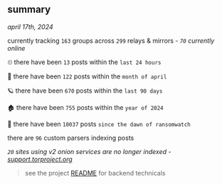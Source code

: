 
## summary
_april 17th, 2024_

currently tracking `163` groups across `299` relays & mirrors - _`70` currently online_

⏲ there have been `13` posts within the `last 24 hours`

🦈 there have been `122` posts within the `month of april`

🪐 there have been `670` posts within the `last 90 days`

🏚 there have been `755` posts within the `year of 2024`

🦕 there have been `10037` posts `since the dawn of ransomwatch`

there are `96` custom parsers indexing posts

_`20` sites using v2 onion services are no longer indexed - [support.torproject.org](https://support.torproject.org/onionservices/v2-deprecation/)_

> see the project [README](https://github.com/joshhighet/ransomwatch#ransomwatch--) for backend technicals
